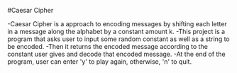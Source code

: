 #Caesar Cipher

-Caesar Cipher is a approach to encoding messages by shifting each letter in a message along the alphabet by a constant amount k. 
-This project is a program that asks user to input some random constant as well as a string to be encoded. 
-Then it returns the encoded message according to the constant user gives and decode that encoded message. 
-At the end of the program, user can enter 'y' to play again, otherwise, 'n' to quit. 
